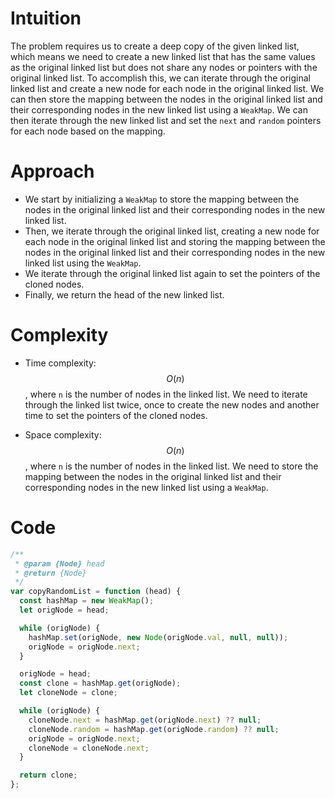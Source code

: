 # Intuition
The problem requires us to create a deep copy of the given linked list, which means we need to create a new linked list that has the same values as the original linked list but does not share any nodes or pointers with the original linked list. To accomplish this, we can iterate through the original linked list and create a new node for each node in the original linked list. We can then store the mapping between the nodes in the original linked list and their corresponding nodes in the new linked list using a `WeakMap`. We can then iterate through the new linked list and set the `next` and `random` pointers for each node based on the mapping.

# Approach
- We start by initializing a `WeakMap` to store the mapping between the nodes in the original linked list and their corresponding nodes in the new linked list.
- Then, we iterate through the original linked list, creating a new node for each node in the original linked list and storing the mapping between the nodes in the original linked list and their corresponding nodes in the new linked list using the `WeakMap`.
- We iterate through the original linked list again to set the pointers of the cloned nodes.
- Finally, we return the head of the new linked list.

# Complexity
- Time complexity: $$O(n)$$, where `n` is the number of nodes in the linked list. We need to iterate through the linked list twice, once to create the new nodes and another time to set the pointers of the cloned nodes.

- Space complexity: $$O(n)$$, where `n` is the number of nodes in the linked list. We need to store the mapping between the nodes in the original linked list and their corresponding nodes in the new linked list using a `WeakMap`.

# Code
```js
/**
 * @param {Node} head
 * @return {Node}
 */
var copyRandomList = function (head) {
  const hashMap = new WeakMap();
  let origNode = head;

  while (origNode) {
    hashMap.set(origNode, new Node(origNode.val, null, null));
    origNode = origNode.next;
  }

  origNode = head;
  const clone = hashMap.get(origNode);
  let cloneNode = clone;

  while (origNode) {
    cloneNode.next = hashMap.get(origNode.next) ?? null;
    cloneNode.random = hashMap.get(origNode.random) ?? null;
    origNode = origNode.next;
    cloneNode = cloneNode.next;
  }

  return clone;
};
```
